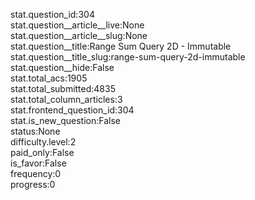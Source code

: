 stat.question_id:304  
stat.question__article__live:None  
stat.question__article__slug:None  
stat.question__title:Range Sum Query 2D - Immutable  
stat.question__title_slug:range-sum-query-2d-immutable  
stat.question__hide:False  
stat.total_acs:1905  
stat.total_submitted:4835  
stat.total_column_articles:3  
stat.frontend_question_id:304  
stat.is_new_question:False  
status:None  
difficulty.level:2  
paid_only:False  
is_favor:False  
frequency:0  
progress:0  
